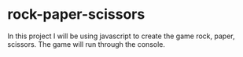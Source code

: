 # rock-paper-scissors
In this project I will be using javascript to create
the game rock, paper, scissors. The game will run 
through the console.